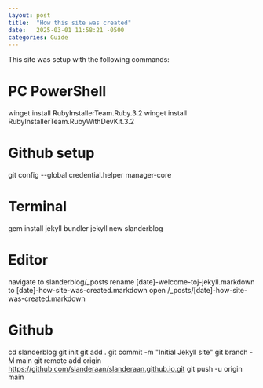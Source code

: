 ```yaml
---
layout: post
title:  "How this site was created"
date:   2025-03-01 11:58:21 -0500
categories: Guide
---
```

This site was setup with the following commands:

# PC PowerShell
winget install RubyInstallerTeam.Ruby.3.2
winget install RubyInstallerTeam.RubyWithDevKit.3.2

# Github setup
git config --global credential.helper manager-core

# Terminal
gem install jekyll bundler
jekyll new slanderblog

# Editor
navigate to slanderblog/\_posts
rename [date]-welcome-toj-jekyll.markdown to [date]-how-site-was-created.markdown
open /\_posts/[date]-how-site-was-created.markdown

# Github
cd slanderblog
git init
git add .
git commit -m "Initial Jekyll site"
git branch -M main
git remote add origin https://github.com/slanderaan/slanderaan.github.io.git
git push -u origin main
